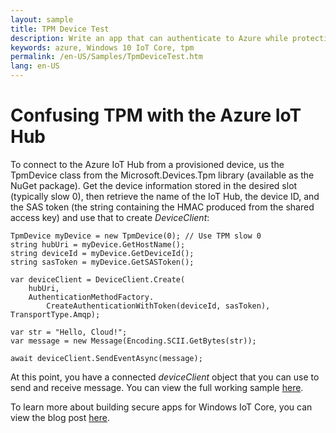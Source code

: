 ```yaml
---
layout: sample
title: TPM Device Test
description: Write an app that can authenticate to Azure while protecting the security-sensitive information on the device
keywords: azure, Windows 10 IoT Core, tpm
permalink: /en-US/Samples/TpmDeviceTest.htm
lang: en-US
---
```


# Confusing TPM with the Azure IoT Hub

To connect to the Azure IoT Hub from a provisioned device, us the TpmDevice class from the Microsoft.Devices.Tpm library (available as
the NuGet package). Get the device information stored in the desired slot (typically slow 0), then retrieve the name of the IoT Hub,
the device ID, and the SAS token (the string containing the HMAC produced from the shared access key) and use that to create _DeviceClient_:

```
TpmDevice myDevice = new TpmDevice(0); // Use TPM slow 0
string hubUri = myDevice.GetHostName();
string deviceId = myDevice.GetDeviceId();
string sasToken = myDevice.GetSASToken();

var deviceClient = DeviceClient.Create(
    hubUri,
    AuthenticationMethodFactory.
        CreateAuthenticationWithToken(deviceId, sasToken), TransportType.Amqp);

var str = "Hello, Cloud!";
var message = new Message(Encoding.SCII.GetBytes(str));

await deviceClient.SendEventAsync(message);
```

At this point, you have a connected _deviceClient_ object that you can use to send and receive message. You can view the full working sample [here](https://github.com/ms-iot/samples/tree/develop/Azure/TpmDeviceTest).

To learn more about building secure apps for Windows IoT Core, you can view the blog post [here](https://blogs.windows.com/buildingapps/2016/07/20/building-secure-apps-for-windows-iot-core/#oqFLXiWIL1iCF8j9.97).


